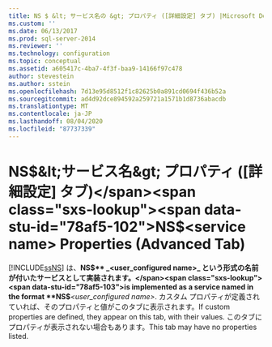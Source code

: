 ```yaml
---
title: NS $ &lt; サービス名の &gt; プロパティ ([詳細設定] タブ) |Microsoft Docs
ms.custom: ''
ms.date: 06/13/2017
ms.prod: sql-server-2014
ms.reviewer: ''
ms.technology: configuration
ms.topic: conceptual
ms.assetid: a605417c-4ba7-4f3f-baa9-14166f97c478
author: stevestein
ms.author: sstein
ms.openlocfilehash: 7d13e95d8512f1c82625b0a891cd0694f436b52a
ms.sourcegitcommit: ad4d92dce894592a259721a1571b1d8736abacdb
ms.translationtype: MT
ms.contentlocale: ja-JP
ms.lasthandoff: 08/04/2020
ms.locfileid: "87737339"
---
```

# <a name="nsltservice-namegt-properties-advanced-tab"></a><span data-ttu-id="78af5-102">NS$&lt;サービス名&gt; プロパティ ([詳細設定] タブ)</span><span class="sxs-lookup"><span data-stu-id="78af5-102">NS$&lt;service name&gt; Properties (Advanced Tab)</span></span>
  [!INCLUDE[ssNS](../../includes/ssns-md.md)] <span data-ttu-id="78af5-103">は、**NS$** _<user_configured name>_ という形式の名前が付いたサービスとして実装されます。</span><span class="sxs-lookup"><span data-stu-id="78af5-103">is implemented as a service named in the format **NS$**_<user_configured name>_.</span></span> <span data-ttu-id="78af5-104">カスタム プロパティが定義されていれば、そのプロパティと値がこのタブに表示されます。</span><span class="sxs-lookup"><span data-stu-id="78af5-104">If custom properties are defined, they appear on this tab, with their values.</span></span> <span data-ttu-id="78af5-105">このタブにプロパティが表示されない場合もあります。</span><span class="sxs-lookup"><span data-stu-id="78af5-105">This tab may have no properties listed.</span></span>  
  
  
